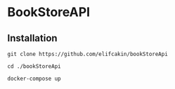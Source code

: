 # BookStoreAPI

## Installation



```
git clone https://github.com/elifcakin/bookStoreApi

cd ./bookStoreApi

docker-compose up
```
